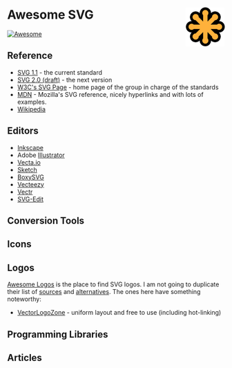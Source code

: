 # Awesome SVG [<img alt="SVG Logo" src="favicon.svg" height="90" align="right"/>](https://www.w3.org/Graphics/SVG/)

[![Awesome](https://awesome.re/badge.svg)](https://awesome.re)

## Reference

 * [SVG 1.1](https://www.w3.org/TR/SVG11/) - the current standard
 * [SVG 2.0 (draft)](https://svgwg.org/svg2-draft/) - the next version
 * [W3C's SVG Page](https://www.w3.org/Graphics/SVG/) - home page of the group in charge of the standards
 * [MDN](https://developer.mozilla.org/en-US/docs/Web/SVG) - Mozilla's SVG reference, nicely hyperlinks and with lots of examples.
 * [Wikipedia](https://en.wikipedia.org/wiki/Scalable_Vector_Graphics)

## Editors
 * [Inkscape](https://inkscape.org/) 
 * Adobe [Illustrator](https://www.adobe.com/products/illustrator.html)
 * [Vecta.io](https://vecta.io/)
 * [Sketch](https://www.sketchapp.com/)
 * [BoxySVG](https://boxy-svg.com/)
 * [Vecteezy](https://www.vecteezy.com/editor)
  * [Vectr](https://vectr.com/)
  * [SVG-Edit](https://github.com/SVG-Edit/svgedit)

## Conversion Tools

## Icons

## Logos
[Awesome Logos](https://www.awesomelogos.org/) is the place to find SVG logos.  I am not going to duplicate their list of  [sources](https://www.awesomelogos.org/sources/index.html) and [alternatives](https://www.awesomelogos.org/alternatives/index.html).  The ones here have something noteworthy:
 * [VectorLogoZone](https://www.vectorlogo.zone) - uniform layout and free to use (including hot-linking)
 

## Programming Libraries

## Articles

